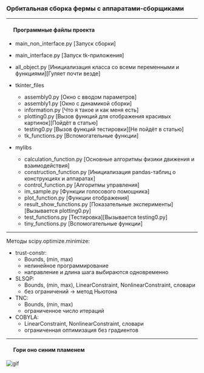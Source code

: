 ### Орбитальная сборка фермы с аппаратами-сборщиками

---
#### <image src="https://cdn.icon-icons.com/icons2/548/PNG/512/1455554839_line-60_icon-icons.com_53339.png" width=15> Программные файлы проекта 
  
- main_non_interface.py [Запуск сборки]
- main_interface.py [Запуск tk-приложения]
- all_object.py [Инициализация класса со всеми переменными и функциями][Гуляет почти везде]

- tkinter_files
  - assembly0.py [Окно с вводом параметров]
  - assembly1.py [Окно с динамикой сборки]
  - information.py [Что я такое и как меня есть]
  - plotting0.py [Вызов функций для отображения красивых картинок][Пойдёт в статью]
  - testing0.py [Вызов функций тестировки][Не пойдёт в статью]
  - tk_functions.py [Вспомогательные функции]

- mylibs 
    - calculation_function.py [Основные алгоритмы физики движения и взаимодействия]
    - construction_function.py [Инициализация pandas-таблиц о конструкциях и аппаратах]
    - control_function.py [Алгоритмы управления]
    - im_sample.py [Функции голосового помощника]
    - plot_function.py [Функции отображения]
    - result_show_functions.py [Показательные эксперименты][Вызывается plotting0.py]
    - test_functions.py [Тестировка][Вызывается testing0.py]
    - tiny_functions.py [Вспомогательные функции]
  
---
Методы scipy.optimize.minimize:
- trust-constr:
  - Bounds, (min, max)
  - нелинейное программирование
  - направление и длина шага выбираются одновременно 
- SLSQP:
  - Bounds, (min, max), LinearConstraint, NonlinearConstraint, словари
  - без ограничений -> метод Ньютона 
- TNC:
  - Bounds, (min, max)
  - ограниченное число итераций 
- COBYLA:
  - LinearConstraint, NonlinearConstraint, словари
  - ограниченная оптимизация без градиентов

---
#### <image src="https://cdn.icon-icons.com/icons2/2596/PNG/512/fire_icon_155393.png" width=15> Гори оно синим пламенем
  
  <img src="https://media.giphy.com/media/209KCwPntVIHsr5iIy/giphy.gif" alt="gif"/>

